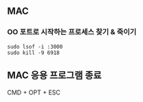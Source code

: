 ## MAC
### OO 포트로 시작하는 프로세스 찾기 & 죽이기
    sudo lsof -i :3000  
    sudo kill -9 6918 

## MAC 응용 프로그램 종료
CMD + OPT + ESC